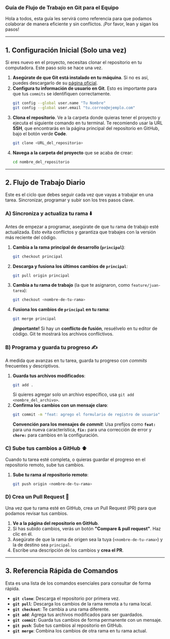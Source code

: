 ### Guía de Flujo de Trabajo en Git para el Equipo

Hola a todos, esta guía les servirá como referencia para que podamos colaborar de manera eficiente y sin conflictos. ¡Por favor, lean y sigan los pasos\!

---

## 1\. Configuración Inicial (Solo una vez)

Si eres nuevo en el proyecto, necesitas clonar el repositorio en tu computadora. Este paso solo se hace una vez.

1.  **Asegúrate de que Git está instalado en tu máquina**. Si no es así, puedes descargarlo de su [página oficial](https://git-scm.com/).
2.  **Configura tu información de usuario en Git**. Esto es importante para que tus `commits` se identifiquen correctamente.
    ```bash
    git config --global user.name "Tu Nombre"
    git config --global user.email "tu.correo@ejemplo.com"
    ```
3.  **Clona el repositorio**. Ve a la carpeta donde quieras tener el proyecto y ejecuta el siguiente comando en tu terminal. Te recomiendo usar la URL **SSH**, que encontrarás en la página principal del repositorio en GitHub, bajo el botón verde **Code**.
    ```bash
    git clone <URL_del_repositorio>
    ```
4.  **Navega a la carpeta del proyecto** que se acaba de crear:
    ```bash
    cd nombre_del_repositorio
    ```

---

## 2\. Flujo de Trabajo Diario

Este es el ciclo que debes seguir cada vez que vayas a trabajar en una tarea. Sincronizar, programar y subir son los tres pasos clave.

### A) Sincroniza y actualiza tu rama ⬇️

Antes de empezar a programar, asegúrate de que tu rama de trabajo esté actualizada. Esto evita conflictos y garantiza que trabajes con la versión más reciente del código.

1.  **Cambia a la rama principal de desarrollo (`principal`)**:
    ```bash
    git checkout principal
    ```
2.  **Descarga y fusiona los últimos cambios de `principal`**:
    ```bash
    git pull origin principal
    ```
3.  **Cambia a tu rama de trabajo** (la que te asignaron, como `feature/juan-tarea`):
    ```bash
    git checkout <nombre-de-tu-rama>
    ```
4.  **Fusiona los cambios de `principal` en tu rama**:
    ```bash
    git merge principal
    ```
    **¡Importante\!** Si hay un **conflicto de fusión**, resuélvelo en tu editor de código. Git te mostrará los archivos conflictivos.

### B) Programa y guarda tu progreso ✍️

A medida que avanzas en tu tarea, guarda tu progreso con _commits_ frecuentes y descriptivos.

1.  **Guarda tus archivos modificados**:
    ```bash
    git add .
    ```
    Si quieres agregar solo un archivo específico, usa `git add <nombre_del_archivo>`.
2.  **Confirma los cambios con un mensaje claro**:
    ```bash
    git commit -m "feat: agrego el formulario de registro de usuario"
    ```
    **Convención para los mensajes de _commit_**: Usa prefijos como **`feat:`** para una nueva característica, **`fix:`** para una corrección de error y **`chore:`** para cambios en la configuración.

### C) Sube tus cambios a GitHub ⬆️

Cuando tu tarea esté completa, o quieras guardar el progreso en el repositorio remoto, sube tus cambios.

1.  **Sube tu rama al repositorio remoto**:
    ```bash
    git push origin <nombre-de-tu-rama>
    ```

### D) Crea un Pull Request 🤝

Una vez que tu rama esté en GitHub, crea un Pull Request (PR) para que podamos revisar tus cambios.

1.  **Ve a la página del repositorio en GitHub**.
2.  Si has subido cambios, verás un botón **"Compare & pull request"**. Haz clic en él.
3.  Asegúrate de que la rama de origen sea la tuya (`<nombre-de-tu-rama>`) y la de destino sea `principal`.
4.  Escribe una descripción de los cambios y **crea el PR**.

---

## 3\. Referencia Rápida de Comandos

Esta es una lista de los comandos esenciales para consultar de forma rápida.

- **`git clone`**: Descarga el repositorio por primera vez.
- **`git pull`**: Descarga los cambios de la rama remota a tu rama local.
- **`git checkout`**: Te cambia a una rama diferente.
- **`git add`**: Agrega tus archivos modificados para ser guardados.
- **`git commit`**: Guarda tus cambios de forma permanente con un mensaje.
- **`git push`**: Sube tus cambios al repositorio en GitHub.
- **`git merge`**: Combina los cambios de otra rama en tu rama actual.
